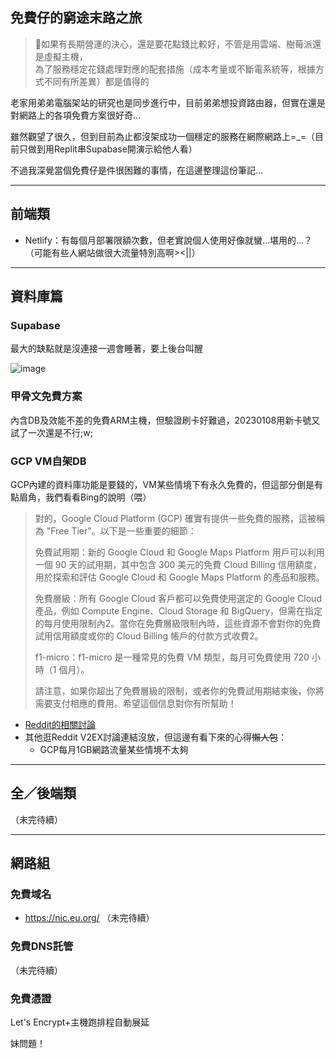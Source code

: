 ## 免費仔的窮途末路之旅
>💭如果有長期營運的決心，還是要花點錢比較好，不管是用雲端、樹莓派還是虛擬主機，<br>為了服務穩定花錢處理對應的配套措施（成本考量或不斷電系統等，根據方式不同有所差異）都是值得的

老家用弟弟電腦架站的研究也是同步進行中，目前弟弟想投資路由器，但實在還是對網路上的各項免費方案很好奇...

雖然觀望了很久，但到目前為止都沒架成功一個穩定的服務在網際網路上=_=（目前只做到用Replit串Supabase開演示給他人看）

不過我深覺當個免費仔是件很困難的事情，在這邊整理這份筆記...

***
## 前端類
- Netlify：有每個月部署限額次數，但老實說個人使用好像就蠻...堪用的...？（可能有些人網站做很大流量特別高啊><||）

***
## 資料庫篇
### Supabase
最大的缺點就是沒連接一週會睡著，要上後台叫醒

![image](https://github.com/x200706/Free-to-play-Adventure/assets/99391710/94674fe6-9eae-4595-8a7d-6e9ab4289649)

### 甲骨文免費方案
內含DB及效能不差的免費ARM主機，但驗證刷卡好難過，20230108用新卡號又試了一次還是不行;w;

### GCP VM自架DB
GCP內建的資料庫功能是要錢的，VM某些情境下有永久免費的，但這部分倒是有點眉角，我們看看Bing的說明（喂）
>對的，Google Cloud Platform (GCP) 確實有提供一些免費的服務，這被稱為 "Free Tier"。以下是一些重要的細節：
>
>免費試用期：新的 Google Cloud 和 Google Maps Platform 用戶可以利用一個 90 天的試用期，其中包含 300 美元的免費 Cloud Billing 信用額度，用於探索和評估 Google Cloud 和 Google Maps Platform 的產品和服務。
>
>免費層級：所有 Google Cloud 客戶都可以免費使用選定的 Google Cloud 產品，例如 Compute Engine、Cloud Storage 和 BigQuery，但需在指定的每月使用限制內2。當你在免費層級限制內時，這些資源不會對你的免費試用信用額度或你的 Cloud Billing 帳戶的付款方式收費2。
>
>f1-micro：f1-micro 是一種常見的免費 VM 類型，每月可免費使用 720 小時（1 個月）。
>
>請注意，如果你超出了免費層級的限制，或者你的免費試用期結束後，你將需要支付相應的費用。希望這個信息對你有所幫助！

- [Reddit的相關討論](https://www.reddit.com/r/googlecloud/comments/jocln7/is_google_compute_engine_free_tier_really_free/)
- 其他逛Reddit V2EX討論連結沒放，但這邊有看下來的心得~~懶人包~~：
  - GCP每月1GB網路流量某些情境不太夠

***
## 全／後端類

（未完待續）

***
## 網路組
### 免費域名
- <https://nic.eu.org/>
（未完待續）

### 免費DNS託管
（未完待續）

### 免費憑證
Let's Encrypt+主機跑排程自動展延

妹問題！
